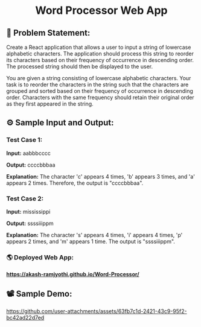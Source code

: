<h1 align="center">Word Processor Web App</h1>

## 📜 Problem Statement:

Create a React application that allows a user to input a string of lowercase alphabetic characters. The application should process this string to reorder its characters based on their frequency of occurrence in descending order. The processed string should then be displayed to the user.

You are given a string consisting of lowercase alphabetic characters. Your task is to reorder the characters in the string such that the characters are grouped and sorted based on their frequency of occurrence in descending order. Characters with the same frequency should retain their original order as they first appeared in the string.

## ⚙️ Sample Input and Output:

### Test Case 1:

**Input:**
aabbbcccc

**Output:**
ccccbbbaa

**Explanation:**
The character 'c' appears 4 times, 'b' appears 3 times, and 'a' appears 2 times. Therefore, the output is "ccccbbbaa".

### Test Case 2:

**Input:**
mississippi

**Output:**
ssssiiippm

**Explanation:**
The character 's' appears 4 times, 'i' appears 4 times, 'p' appears 2 times, and 'm' appears 1 time. The output is "ssssiiippm".

### 🌎 Deployed Web App:
#### https://akash-ramjyothi.github.io/Word-Processor/

## 📽 Sample Demo:
https://github.com/user-attachments/assets/63fb7c1d-2421-43c9-95f2-bc42ad22d7ed

